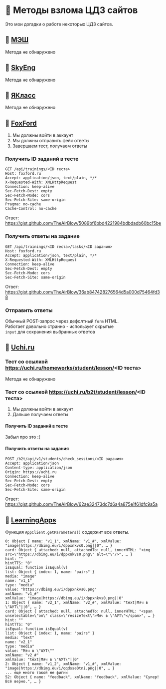 # 🤖 Методы взлома ЦДЗ сайтов
Это мои догадки о работе некоторых ЦДЗ сайтов.

## 📕 [МЭШ](https://uchebnik.mos.ru)
Метода не обнаружено

## 📕 [SkyEng](https://skyeng.ru)
Метода не обнаружено

## 📕 [ЯКласс](https://yaklass.ru)
Метода не обнаружено

## 📒 [FoxFord](https://foxford.ru)
1) Мы должны войти в аккаунт
2) Мы должны отправить фейк ответы
3) Завершаем тест, получаем ответы
### Получить ID заданий в тесте
```
GET /api/trainings/<ID теста>
Host: foxford.ru
Accept: application/json, text/plain, */*
X-Requested-With: XMLHttpRequest
Connection: keep-alive
Sec-Fetch-Dest: empty
Sec-Fetch-Mode: cors
Sec-Fetch-Site: same-origin
Pragma: no-cache
Cache-Control: no-cache
```

Ответ: https://gist.github.com/TheAirBlow/5089bf6bbd4221984bdbdadb60bc15be
### Получить ответы на задание
```
GET /api/trainings/<ID теста>/tasks/<ID задания>
Host: foxford.ru
Accept: application/json, text/plain, */*
X-Requested-With: XMLHttpRequest
Connection: keep-alive
Sec-Fetch-Dest: empty
Sec-Fetch-Mode: cors
Sec-Fetch-Site: same-origin
```

Ответ: https://gist.github.com/TheAirBlow/36ab847428276564d5a000d75464fd38
### Отправить ответы
Обычный POST-запрос через дефолтный `form` HTML. \
Работает довольно странно - использует скрытые \
`input` для сохранения выбранных ответов

## 📒 [Uchi.ru](https://uchi.ru)
### Тест со ссылкой https://uchi.ru/homeworks/student/lesson/<ID теста>
Метода не обнаружено
### Тест со ссылкой https://uchi.ru/b2t/student/lesson/<ID теста>
1) Мы должны войти в аккаунт
2) Дальше получаем ответы
#### Получить ID заданий в тесте
Забыл про это :(
#### Получить ответы на задания
```
POST /b2t/api/v1/students/check_sessions/<ID задания>
Accept: application/json
Content-type: application/json
Origin: https://uchi.ru
Connection: keep-alive
Sec-Fetch-Dest: empty
Sec-Fetch-Mode: cors
Sec-Fetch-Site: same-origin
```

Ответ: https://gist.github.com/TheAirBlow/62ae32473dc7d6a4a875e1f61dfc9a5a

## 📒 [LearningApps](https://learningapps.org)
Функция `AppClient.getParameters()` содержит все ответы.
```
0: Object { name: "v1_1", xmlName: "v1_#", xmlValue: "image|https://dbimg.eu/i/dppxnkvs0.png||0", … }
card: Object { attached: null, attachedTo: null, innerHTML: "<img src=\"https://dbimg.eu/i/dppxnkvs0.png\" alt=\"\"/>", … }
hint: ""
hintTTS: "0"
isEqual: function isEqual(v)
list: Object { index: 1, name: "pairs" }
media: "image"
name: "v1_1"
type: "media"
value: "https://dbimg.eu/i/dppxnkvs0.png"
xmlName: "v1_#"
xmlValue: "image|https://dbimg.eu/i/dppxnkvs0.png||0"
1: Object { name: "v2_1", xmlName: "v2_#", xmlValue: "text|Мяч в \"АУТ\"||0", … }
card: Object { attached: null, attachedTo: null, innerHTML: "<span unselectable=\"on\" class=\"resizeText\">Мяч в \"АУТ\"</span>", … }
hint: ""
hintTTS: "0"
isEqual: function isEqual(v)
list: Object { index: 1, name: "pairs" }
media: "text"
name: "v2_1"
type: "media"
value: "Мяч в \"АУТ\""
xmlName: "v2_#"
xmlValue: "text|Мяч в \"АУТ\"||0"
2: Object { name: "v1_2", xmlName: "v1_#", xmlValue: "image|https://dbimg.eu/i/qqdsse0tni.png||0", … }
... еще много такой же фигни
52: Object { name: "feedback", xmlName: "feedback", xmlValue: "Супер! Всё верно.", … }
```
